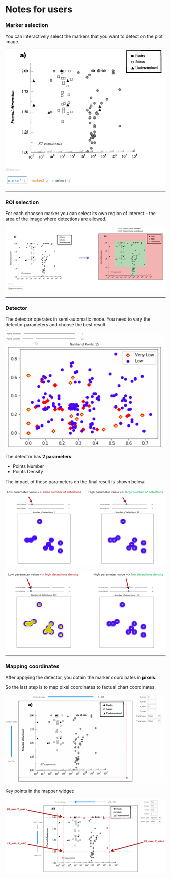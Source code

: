 
# Notes for users



### Marker selection

You can interactively select the markers that you want to detect on the plot image.



![](./images/markers_selection.gif)



---


### ROI selection

For each choosen marker you can select its own region of interest – the area of the image where detections are allowed.

![](./images/roi_selection_merged.gif)

---


### Detector


The detector operates in semi-automatic mode.
You need to vary the detector parameters and choose the best result.

![](./images/interacrion_new.gif)



The detector has **2 parameters**:
- Points Number
- Points Density


The impact of these parameters on the final result is shown below:

![](./images/parameter_search_1.png)

![](./images/parameter_search_2.png)


---

### Mapping coordinates

After applying the detector, you obtain the marker coordinates in **pixels**.

So the last step is to map pixel coordinates to factual chart coordinates.


![](./images/mapping_coordinates.gif)


Key points in the mapper widget:

![](./images/mapping.png)

